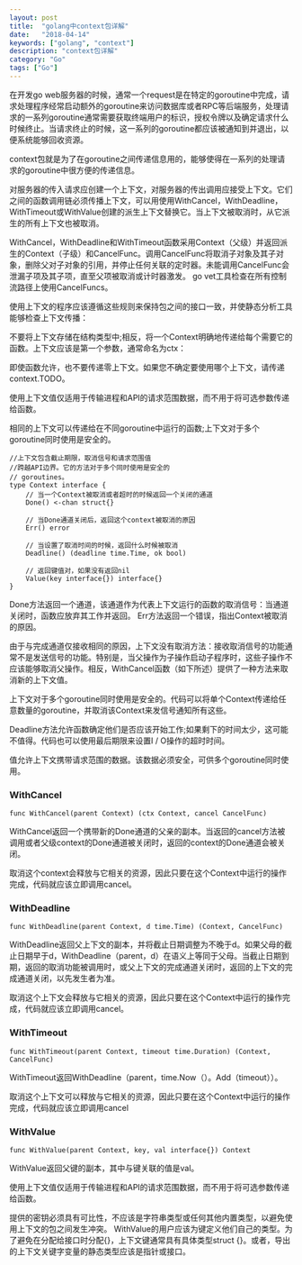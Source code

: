```yaml
---
layout: post
title:  "golang中context包详解"
date:   "2018-04-14"
keywords: ["golang", "context"]
description: "context包详解"
category: "Go"
tags: ["Go"]
---
```


在开发go web服务器的时候，通常一个request是在特定的goroutine中完成，请求处理程序经常启动额外的goroutine来访问数据库或者RPC等后端服务，处理请求的一系列goroutine通常需要获取终端用户的标识，授权令牌以及确定请求什么时候终止。当请求终止的时候，这一系列的goroutine都应该被通知到并退出，以便系统能够回收资源。

context包就是为了在goroutine之间传递信息用的，能够使得在一系列的处理请求的goroutine中很方便的传递信息。


对服务器的传入请求应创建一个上下文，对服务器的传出调用应接受上下文。它们之间的函数调用链必须传播上下文，可以用使用WithCancel，WithDeadline，WithTimeout或WithValue创建的派生上下文替换它。当上下文被取消时，从它派生的所有上下文也被取消。

WithCancel，WithDeadline和WithTimeout函数采用Context（父级）并返回派生的Context（子级）和CancelFunc。调用CancelFunc将取消子对象及其子对象，删除父对子对象的引用，并停止任何关联的定时器。未能调用CancelFunc会泄漏子项及其子项，直至父项被取消或计时器激发。 go vet工具检查在所有控制流路径上使用CancelFuncs。

使用上下文的程序应该遵循这些规则来保持包之间的接口一致，并使静态分析工具能够检查上下文传播：

不要将上下文存储在结构类型中;相反，将一个Context明确地传递给每个需要它的函数。上下文应该是第一个参数，通常命名为ctx：

即使函数允许，也不要传递零上下文。如果您不确定要使用哪个上下文，请传递context.TODO。

使用上下文值仅适用于传输进程和API的请求范围数据，而不用于将可选参数传递给函数。

相同的上下文可以传递给在不同goroutine中运行的函数;上下文对于多个goroutine同时使用是安全的。

```
//上下文包含截止期限，取消信号和请求范围值
//跨越API边界。它的方法对于多个同时使用是安全的
// goroutines。
type Context interface {
    // 当一个Context被取消或者超时的时候返回一个关闭的通道
    Done() <-chan struct{}

    // 当Done通道关闭后，返回这个context被取消的原因
    Err() error

    // 当设置了取消时间的时候，返回什么时候被取消
    Deadline() (deadline time.Time, ok bool)

    // 返回键值对，如果没有返回nil
    Value(key interface{}) interface{}
}
```

Done方法返回一个通道，该通道作为代表上下文运行的函数的取消信号：当通道关闭时，函数应放弃其工作并返回。 Err方法返回一个错误，指出Context被取消的原因。

由于与完成通道仅接收相同的原因，上下文没有取消方法：接收取消信号的功能通常不是发送信号的功能。特别是，当父操作为子操作启动子程序时，这些子操作不应该能够取消父操作。相反，WithCancel函数（如下所述）提供了一种方法来取消新的上下文值。

上下文对于多个goroutine同时使用是安全的。代码可以将单个Context传递给任意数量的goroutine，并取消该Context来发信号通知所有这些。

Deadline方法允许函数确定他们是否应该开始工作;如果剩下的时间太少，这可能不值得。代码也可以使用最后期限来设置I / O操作的超时时间。

值允许上下文携带请求范围的数据。该数据必须安全，可供多个goroutine同时使用。

### WithCancel

```
func WithCancel(parent Context) (ctx Context, cancel CancelFunc)

```

WithCancel返回一个携带新的Done通道的父亲的副本。当返回的cancel方法被调用或者父级context的Done通道被关闭时，返回的context的Done通道会被关闭。

取消这个context会释放与它相关的资源，因此只要在这个Context中运行的操作完成，代码就应该立即调用cancel。

###  WithDeadline

```
func WithDeadline(parent Context, d time.Time) (Context, CancelFunc)
```

WithDeadline返回父上下文的副本，并将截止日期调整为不晚于d。如果父母的截止日期早于d，WithDeadline（parent，d）在语义上等同于父母。当截止日期到期，返回的取消功能被调用时，或父上下文的完成通道关闭时，返回的上下文的完成通道关闭，以先发生者为准。

取消这个上下文会释放与它相关的资源，因此只要在这个Context中运行的操作完成，代码就应该立即调用cancel。

### WithTimeout

```
func WithTimeout(parent Context, timeout time.Duration) (Context, CancelFunc)
```

WithTimeout返回WithDeadline（parent，time.Now（）。Add（timeout））。

取消这个上下文可以释放与它相关的资源，因此只要在这个Context中运行的操作完成，代码就应该立即调用cancel

### WithValue

```
func WithValue(parent Context, key, val interface{}) Context
```

WithValue返回父键的副本，其中与键关联的值是val。

使用上下文值仅适用于传输进程和API的请求范围数据，而不用于将可选参数传递给函数。

提供的密钥必须具有可比性，不应该是字符串类型或任何其他内置类型，以避免使用上下文的包之间发生冲突。 WithValue的用户应该为键定义他们自己的类型。为了避免在分配给接口时分配{}，上下文键通常具有具体类型struct {}。或者，导出的上下文关键字变量的静态类型应该是指针或接口。
